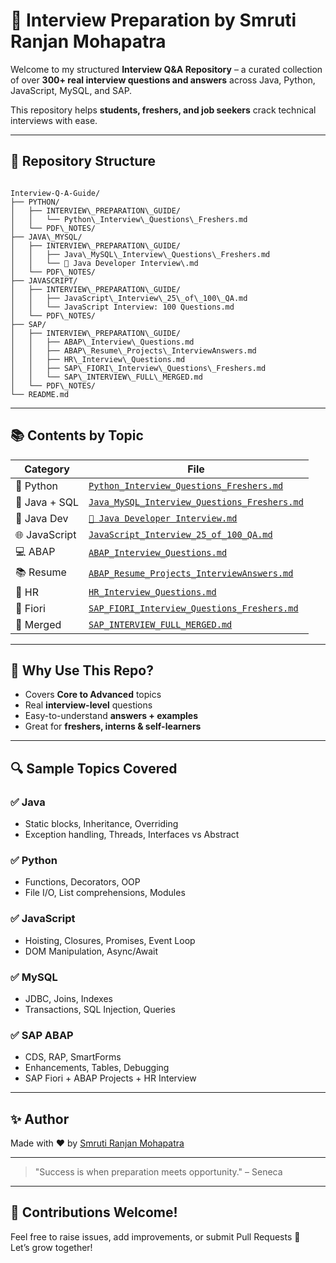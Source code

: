 # 🚀 Interview Preparation by Smruti Ranjan Mohapatra

Welcome to my structured **Interview Q&A Repository** – a curated collection of over **300+ real interview questions and answers** across Java, Python, JavaScript, MySQL, and SAP.

This repository helps **students, freshers, and job seekers** crack technical interviews with ease.

---

## 📁 Repository Structure

```

Interview-Q-A-Guide/
├── PYTHON/
│   ├── INTERVIEW\_PREPARATION\_GUIDE/
│   │   └── Python\_Interview\_Questions\_Freshers.md
│   └── PDF\_NOTES/
├── JAVA\_MYSQL/
│   ├── INTERVIEW\_PREPARATION\_GUIDE/
│   │   ├── Java\_MySQL\_Interview\_Questions\_Freshers.md
│   │   └── 📌 Java Developer Interview\.md
│   └── PDF\_NOTES/
├── JAVASCRIPT/
│   ├── INTERVIEW\_PREPARATION\_GUIDE/
│   │   ├── JavaScript\_Interview\_25\_of\_100\_QA.md
│   │   └── JavaScript Interview: 100 Questions.md
│   └── PDF\_NOTES/
├── SAP/
│   ├── INTERVIEW\_PREPARATION\_GUIDE/
│   │   ├── ABAP\_Interview\_Questions.md
│   │   ├── ABAP\_Resume\_Projects\_InterviewAnswers.md
│   │   ├── HR\_Interview\_Questions.md
│   │   ├── SAP\_FIORI\_Interview\_Questions\_Freshers.md
│   │   └── SAP\_INTERVIEW\_FULL\_MERGED.md
│   └── PDF\_NOTES/
└── README.md

```

---

## 📚 Contents by Topic

| Category     | File                                                             |
|--------------|------------------------------------------------------------------|
| 🐍 Python     | [`Python_Interview_Questions_Freshers.md`](PYTHON/INTERVIEW_PREPARATION_GUIDE/Python_Interview_Questions_Freshers.md) |
| 🐬 Java + SQL | [`Java_MySQL_Interview_Questions_Freshers.md`](JAVA_MYSQL/INTERVIEW_PREPARATION_GUIDE/Java_MySQL_Interview_Questions_Freshers.md) |
| 📌 Java Dev   | [`📌 Java Developer Interview.md`](JAVA_MYSQL/INTERVIEW_PREPARATION_GUIDE/📌%20Java%20Developer%20Interview.md) |
| 🌐 JavaScript | [`JavaScript_Interview_25_of_100_QA.md`](JAVASCRIPT/INTERVIEW_PREPARATION_GUIDE/JavaScript_Interview_25_of_100_QA.md) |
| 💻 ABAP       | [`ABAP_Interview_Questions.md`](SAP/INTERVIEW_PREPARATION_GUIDE/ABAP_Interview_Questions.md) |
| 📚 Resume     | [`ABAP_Resume_Projects_InterviewAnswers.md`](SAP/INTERVIEW_PREPARATION_GUIDE/ABAP_Resume_Projects_InterviewAnswers.md) |
| 🤝 HR         | [`HR_Interview_Questions.md`](SAP/INTERVIEW_PREPARATION_GUIDE/HR_Interview_Questions.md) |
| 🌟 Fiori      | [`SAP_FIORI_Interview_Questions_Freshers.md`](SAP/INTERVIEW_PREPARATION_GUIDE/SAP_FIORI_Interview_Questions_Freshers.md) |
| 🧩 Merged     | [`SAP_INTERVIEW_FULL_MERGED.md`](SAP/INTERVIEW_PREPARATION_GUIDE/SAP_INTERVIEW_FULL_MERGED.md) |

---

## 🎯 Why Use This Repo?

- Covers **Core to Advanced** topics  
- Real **interview-level** questions  
- Easy-to-understand **answers + examples**  
- Great for **freshers, interns & self-learners**

---

## 🔍 Sample Topics Covered

### ✅ Java
- Static blocks, Inheritance, Overriding  
- Exception handling, Threads, Interfaces vs Abstract

### ✅ Python
- Functions, Decorators, OOP  
- File I/O, List comprehensions, Modules

### ✅ JavaScript
- Hoisting, Closures, Promises, Event Loop  
- DOM Manipulation, Async/Await

### ✅ MySQL
- JDBC, Joins, Indexes  
- Transactions, SQL Injection, Queries

### ✅ SAP ABAP
- CDS, RAP, SmartForms  
- Enhancements, Tables, Debugging  
- SAP Fiori + ABAP Projects + HR Interview

---

## ✨ Author

Made with ❤️ by [Smruti Ranjan Mohapatra](https://github.com/smrutiranjan003)

---

> "Success is when preparation meets opportunity." – Seneca

---

## 🙌 Contributions Welcome!

Feel free to raise issues, add improvements, or submit Pull Requests 🚀  
Let’s grow together!
